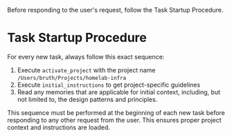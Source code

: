 Before responding to the user's request, follow the Task Startup Procedure.

# Task Startup Procedure

For every new task, always follow this exact sequence:

1. Execute `activate_project` with the project name `/Users/bruth/Projects/homelab-infra`
2. Execute `initial_instructions` to get project-specific guidelines
3. Read any memories that are applicable for initial context, including, but not limited to, the design patterns and principles.

This sequence must be performed at the beginning of each new task before responding to any other request from the user. This ensures proper project context and instructions are loaded.
